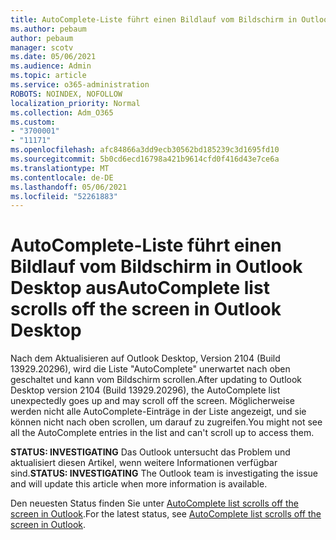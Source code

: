 ```yaml
---
title: AutoComplete-Liste führt einen Bildlauf vom Bildschirm in Outlook Desktop aus
ms.author: pebaum
author: pebaum
manager: scotv
ms.date: 05/06/2021
ms.audience: Admin
ms.topic: article
ms.service: o365-administration
ROBOTS: NOINDEX, NOFOLLOW
localization_priority: Normal
ms.collection: Adm_O365
ms.custom:
- "3700001"
- "11171"
ms.openlocfilehash: afc84866a3dd9ecb30562bd185239c3d1695fd10
ms.sourcegitcommit: 5b0cd6ecd16798a421b9614cfd0f416d43e7ce6a
ms.translationtype: MT
ms.contentlocale: de-DE
ms.lasthandoff: 05/06/2021
ms.locfileid: "52261883"
---
```

# <a name="autocomplete-list-scrolls-off-the-screen-in-outlook-desktop"></a><span data-ttu-id="59789-102">AutoComplete-Liste führt einen Bildlauf vom Bildschirm in Outlook Desktop aus</span><span class="sxs-lookup"><span data-stu-id="59789-102">AutoComplete list scrolls off the screen in Outlook Desktop</span></span>

<span data-ttu-id="59789-103">Nach dem Aktualisieren auf Outlook Desktop, Version 2104 (Build 13929.20296), wird die Liste "AutoComplete" unerwartet nach oben geschaltet und kann vom Bildschirm scrollen.</span><span class="sxs-lookup"><span data-stu-id="59789-103">After updating to Outlook Desktop version 2104 (Build 13929.20296), the AutoComplete list unexpectedly goes up and may scroll off the screen.</span></span> <span data-ttu-id="59789-104">Möglicherweise werden nicht alle AutoComplete-Einträge in der Liste angezeigt, und sie können nicht nach oben scrollen, um darauf zu zugreifen.</span><span class="sxs-lookup"><span data-stu-id="59789-104">You might not see all the AutoComplete entries in the list and can't scroll up to access them.</span></span>

<span data-ttu-id="59789-105">**STATUS: INVESTIGATING**  Das Outlook untersucht das Problem und aktualisiert diesen Artikel, wenn weitere Informationen verfügbar sind.</span><span class="sxs-lookup"><span data-stu-id="59789-105">**STATUS: INVESTIGATING**  The Outlook team is investigating the issue and will update this article when more information is available.</span></span>

<span data-ttu-id="59789-106">Den neuesten Status finden Sie unter [AutoComplete list scrolls off the screen in Outlook](https://support.microsoft.com/office/autocomplete-list-scrolls-off-the-screen-in-outlook-0247f165-697f-4238-b424-b03cd2582e2d?ui=en-US&rs=en-US&ad=US).</span><span class="sxs-lookup"><span data-stu-id="59789-106">For the latest status, see [AutoComplete list scrolls off the screen in Outlook](https://support.microsoft.com/office/autocomplete-list-scrolls-off-the-screen-in-outlook-0247f165-697f-4238-b424-b03cd2582e2d?ui=en-US&rs=en-US&ad=US).</span></span>